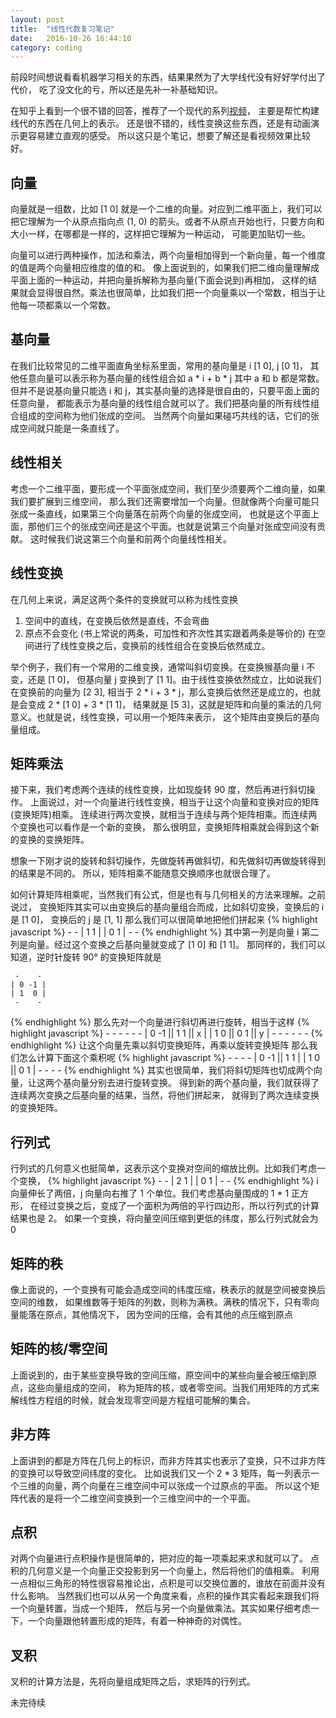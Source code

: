 ```yaml
---
layout: post
title:  "线性代数复习笔记"
date:   2016-10-26 16:44:10
category: coding
---
```


前段时间想说看看机器学习相关的东西，结果果然为了大学线代没有好好学付出了代价，
吃了没文化的亏，所以还是先补一补基础知识。

在知乎上看到一个很不错的回答，推荐了一个现代的系列[视频](http://www.bilibili.com/video/av6731067/)，
主要是帮忙构建线代的东西在几何上的表示。
还是很不错的，线性变换这些东西，还是有动画演示更容易建立直观的感受。
所以这只是个笔记，想要了解还是看视频效果比较好。

## 向量
向量就是一组数，比如 [1 0] 就是一个二维的向量。对应到二维平面上，我们可以把它理解为一个从原点指向点
(1, 0) 的箭头。或者不从原点开始也行，只要方向和大小一样，在哪都是一样的，这样把它理解为一种运动，
可能更加贴切一些。

向量可以进行两种操作，加法和乘法，两个向量相加得到一个新向量，每一个维度的值是两个向量相应维度的值的和。
像上面说到的，如果我们把二维向量理解成平面上面的一种运动，并把向量拆解称为基向量(下面会说到)再相加，
这样的结果就会显得很自然。乘法也很简单，比如我们把一个向量乘以一个常数，相当于让他每一项都乘以一个常数。

## 基向量
在我们比较常见的二维平面直角坐标系里面，常用的基向量是 i [1 0], j [0 1]，
其他任意向量可以表示称为基向量的线性组合如 a * i + b * j 其中 a 和 b 都是常数。
但并不是说基向量只能选 i 和 j，其实基向量的选择是很自由的，只要平面上面的任意向量，
都能表示为基向量的线性组合就可以了。我们把基向量的所有线性组合组成的空间称为他们张成的空间。
当然两个向量如果碰巧共线的话，它们的张成空间就只能是一条直线了。

## 线性相关
考虑一个二维平面，要形成一个平面张成空间，我们至少须要两个二维向量，如果我们要扩展到三维空间，
那么我们还需要增加一个向量。但就像两个向量可能只张成一条直线，如果第三个向量落在前两个向量的张成空间，
也就是这个平面上面，那他们三个的张成空间还是这个平面。也就是说第三个向量对张成空间没有贡献。
这时候我们说这第三个向量和前两个向量线性相关。

## 线性变换
在几何上来说，满足这两个条件的变换就可以称为线性变换
1. 空间中的直线，在变换后依然是直线，不会弯曲
2. 原点不会变化
(书上常说的两条，可加性和齐次性其实跟着两条是等价的)
在空间进行了线性变换之后，变换前的线性组合在变换后依然成立。

举个例子，我们有一个常用的二维变换，通常叫斜切变换。在变换猴基向量 i 不变，还是 [1 0]，
但基向量 j 变换到了 [1 1]。由于线性变换依然成立，比如说我们在变换前的向量为 [2 3],
相当于 2 * i + 3 * j，那么变换后依然还是成立的，也就是会变成 2 * [1 0] + 3 * [1 1]，
结果就是 [5 3]，这就是矩阵和向量的乘法的几何意义。也就是说，线性变换，可以用一个矩阵来表示，
这个矩阵由变换后的基向量组成。

## 矩阵乘法
接下来，我们考虑两个连续的线性变换，比如现旋转 90 度，然后再进行斜切操作。
上面说过，对一个向量进行线性变换，相当于让这个向量和变换对应的矩阵(变换矩阵)相乘。
连续进行两次变换，就相当于连续与两个矩阵相乘。而连续两个变换也可以看作是一个新的变换，
那么很明显，变换矩阵相乘就会得到这个新的变换的变换矩阵。

想象一下刚才说的旋转和斜切操作，先做旋转再做斜切，和先做斜切再做旋转得到的结果是不同的。
所以，矩阵相乘不能随意交换顺序也就很合理了。

如何计算矩阵相乘呢，当然我们有公式，但是也有与几何相关的方法来理解。之前说过，
变换矩阵其实可以由变换后的基向量组合而成，比如斜切变换，变换后的 i 是 [1 0]，
变换后的 j 是 [1, 1] 那么我们可以很简单地把他们拼起来
{% highlight javascript %}
     -   - 
    | 1 1 |
    | 0 1 |
     -   - 
{% endhighlight %}
其中第一列是向量 i 第二列是向量。经过这个变换之后基向量就变成了 [1 0] 和 [1 1]。
那同样的，我们可以知道，逆时针旋转 90° 的变换矩阵就是

     -    - 
    | 0 -1 |
    | 1  0 |
     -    - 
{% endhighlight %}
那么先对一个向量进行斜切再进行旋转，相当于这样
{% highlight javascript %}
     -    -  -   -  - -
    | 0 -1 || 1 1 || x |
    | 1  0 || 0 1 || y |
     -    -  -   -  - -
{% endhighlight %}
让这个向量先乘以斜切变换矩阵，再乘以旋转变换矩阵
那么我们怎么计算下面这个乘积呢
{% highlight javascript %}
     -    -  -   - 
    | 0 -1 || 1 1 |
    | 1  0 || 0 1 |
     -    -  -   - 
{% endhighlight %}
其实也很简单，我们将斜切矩阵也切成两个向量，让这两个基向量分别去进行旋转变换。
得到新的两个基向量，我们就获得了连续两次变换之后基向量的结果，当然，将他们拼起来，
就得到了两次连续变换的变换矩阵。

## 行列式
行列式的几何意义也挺简单，这表示这个变换对空间的缩放比例。比如我们考虑一个变换，
{% highlight javascript %}
     -   -
    | 2 1 |
    | 0 1 |
     -   -
{% endhighlight %}
i 向量伸长了两倍，j 向量向右推了 1 个单位。我们考虑基向量围成的 1 * 1 正方形，
在经过变换之后，变成了一个面积为两倍的平行四边形，所以行列式的计算结果也是 2。
如果一个变换，将向量空间压缩到更低的纬度，那么行列式就会为 0

## 矩阵的秩
像上面说的，一个变换有可能会造成空间的纬度压缩，秩表示的就是空间被变换后空间的维数，
如果维数等于矩阵的列数，则称为满秩。满秩的情况下，只有零向量能落在原点，其他情况下，
因为空间的压缩，会有其他的点压缩到原点

## 矩阵的核/零空间
上面说到的，由于某些变换导致的空间压缩，原空间中的某些向量会被压缩到原点，这些向量组成的空间，
称为矩阵的核，或者零空间。当我们用矩阵的方式来解线性方程组的时候，就会发现零空间是方程组可能解的集合。

## 非方阵
上面讲到的都是方阵在几何上的标识，而非方阵其实也表示了变换，只不过非方阵的变换可以导致空间纬度的变化。
比如说我们又一个 2 * 3 矩阵，每一列表示一个三维的向量，两个向量在三维空间中可以张成一个过原点的平面。
所以这个矩阵代表的是将一个二维空间变换到一个三维空间中的一个平面。

## 点积
对两个向量进行点积操作是很简单的，把对应的每一项乘起来求和就可以了。
点积的几何意义是一个向量正交投影到另一个向量上，然后将他们的值相乘。
利用一点相似三角形的特性很容易推论出，点积是可以交换位置的，谁放在前面并没有什么影响。
当然我们也可以从另一个角度来看，点积的操作其实看起来跟我们将一个向量转置，当成一个矩阵，
然后与另一个向量做乘法。其实如果仔细考虑一下，一个向量跟他转置形成的矩阵，有着一种神奇的对偶性。

## 叉积
叉积的计算方法是，先将向量组成矩阵之后，求矩阵的行列式。

未完待续

